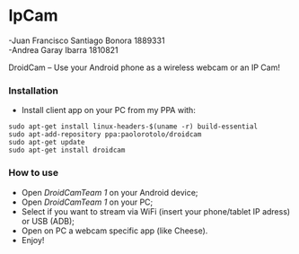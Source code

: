 IpCam
==============

-Juan Francisco Santiago Bonora 1889331<br/>
-Andrea Garay Ibarra 1810821

DroidCam – Use your Android phone as a wireless webcam or an IP Cam!

### Installation
- Install client app on your PC from my PPA with:
```
sudo apt-get install linux-headers-$(uname -r) build-essential
sudo apt-add-repository ppa:paolorotolo/droidcam
sudo apt-get update
sudo apt-get install droidcam
```

### How to use
- Open *DroidCamTeam 1* on your Android device;
- Open *DroidCamTeam 1* on your PC;
- Select if you want to stream via WiFi (insert your phone/tablet IP adress) or USB (ADB);
- Open on PC a webcam specific app (like Cheese).
- Enjoy!
